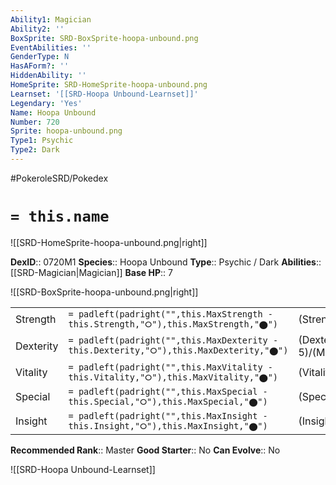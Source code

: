 ```yaml
---
Ability1: Magician
Ability2: ''
BoxSprite: SRD-BoxSprite-hoopa-unbound.png
EventAbilities: ''
GenderType: N
HasAForm?: ''
HiddenAbility: ''
HomeSprite: SRD-HomeSprite-hoopa-unbound.png
Learnset: '[[SRD-Hoopa Unbound-Learnset]]'
Legendary: 'Yes'
Name: Hoopa Unbound
Number: 720
Sprite: hoopa-unbound.png
Type1: Psychic
Type2: Dark
---
```


#PokeroleSRD/Pokedex

# `= this.name`

![[SRD-HomeSprite-hoopa-unbound.png|right]]

**DexID**:: 0720M1
**Species**:: Hoopa Unbound
**Type**:: Psychic / Dark
**Abilities**:: [[SRD-Magician|Magician]]
**Base HP**:: 7

![[SRD-BoxSprite-hoopa-unbound.png|right]]

|           |                                                                                        |                                          |
| --------- | -------------------------------------------------------------------------------------- | ---------------------------------------- |
| Strength  | `= padleft(padright("",this.MaxStrength - this.Strength,"⭘"),this.MaxStrength,"⬤")`    | (Strength::8)/(MaxStrength::8)   |
| Dexterity | `= padleft(padright("",this.MaxDexterity - this.Dexterity,"⭘"),this.MaxDexterity,"⬤")` | (Dexterity:: 5)/(MaxDexterity::5) |
| Vitality  | `= padleft(padright("",this.MaxVitality - this.Vitality,"⭘"),this.MaxVitality,"⬤")`    | (Vitality::4)/(MaxVitality::4)   |
| Special   | `= padleft(padright("",this.MaxSpecial - this.Special,"⭘"),this.MaxSpecial,"⬤")`       | (Special::9)/(MaxSpecial::9)     |
| Insight   | `= padleft(padright("",this.MaxInsight - this.Insight,"⭘"),this.MaxInsight,"⬤")`       | (Insight::7)/(MaxInsight::7)     |

**Recommended Rank**:: Master
**Good Starter**:: No
**Can Evolve**:: No

![[SRD-Hoopa Unbound-Learnset]]